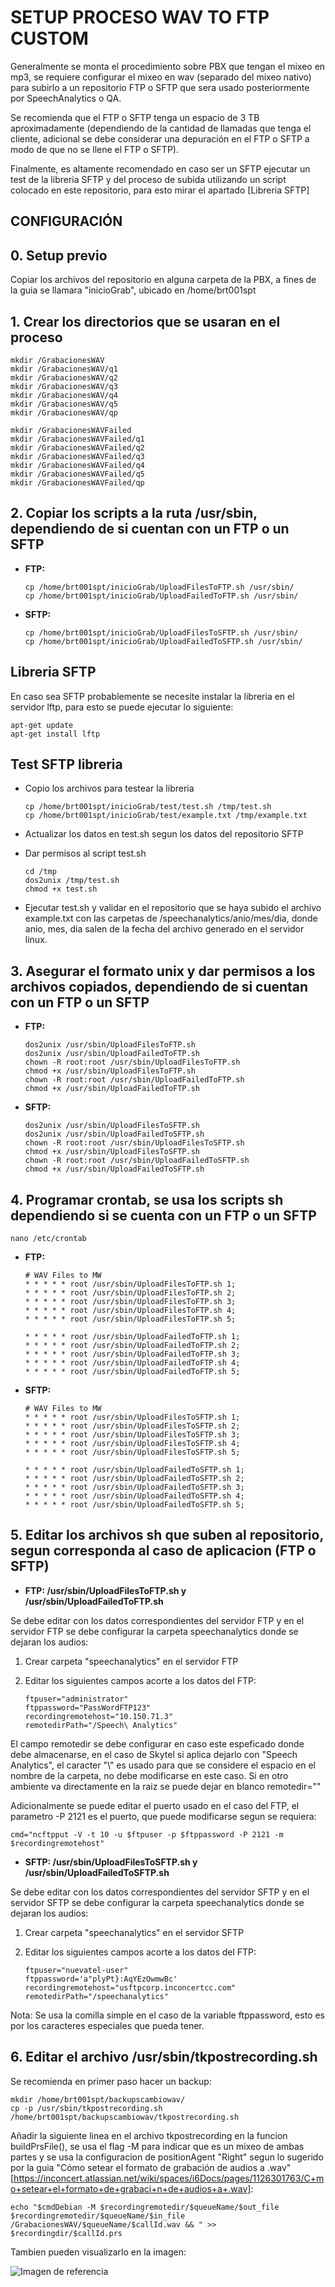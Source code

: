# SETUP PROCESO WAV TO FTP CUSTOM

Generalmente se monta el procedimiento sobre PBX que tengan el mixeo en mp3, se requiere configurar el mixeo en wav (separado del mixeo nativo) para subirlo a un repositorio FTP o SFTP que sera usado posteriormente por SpeechAnalytics o QA.

Se recomienda que el FTP o SFTP tenga un espacio de 3 TB aproximadamente (dependiendo de la cantidad de llamadas que tenga el cliente, adicional se debe considerar una depuración en el FTP o SFTP a modo de que no se llene el FTP o SFTP).

Finalmente, es altamente recomendado en caso ser un SFTP ejecutar un test de la libreria SFTP y del proceso de subida utilizando un script colocado en este repositorio, para esto mirar el apartado [Libreria SFTP]

## CONFIGURACIÓN

## 0. Setup previo

Copiar los archivos del repositorio en alguna carpeta de la PBX, a fines de la guia se llamara "inicioGrab", ubicado en /home/brt001spt

## 1. Crear los directorios que se usaran en el proceso
 
```
mkdir /GrabacionesWAV
mkdir /GrabacionesWAV/q1
mkdir /GrabacionesWAV/q2
mkdir /GrabacionesWAV/q3
mkdir /GrabacionesWAV/q4
mkdir /GrabacionesWAV/q5
mkdir /GrabacionesWAV/qp

mkdir /GrabacionesWAVFailed
mkdir /GrabacionesWAVFailed/q1
mkdir /GrabacionesWAVFailed/q2
mkdir /GrabacionesWAVFailed/q3
mkdir /GrabacionesWAVFailed/q4
mkdir /GrabacionesWAVFailed/q5
mkdir /GrabacionesWAVFailed/qp
```

## 2. Copiar los scripts a la ruta /usr/sbin, dependiendo de si cuentan con un FTP o un SFTP

- **FTP:**

    ```
    cp /home/brt001spt/inicioGrab/UploadFilesToFTP.sh /usr/sbin/
    cp /home/brt001spt/inicioGrab/UploadFailedToFTP.sh /usr/sbin/
    ```

- **SFTP:**

    ```
    cp /home/brt001spt/inicioGrab/UploadFilesToSFTP.sh /usr/sbin/
    cp /home/brt001spt/inicioGrab/UploadFailedToSFTP.sh /usr/sbin/
    ```

## Libreria SFTP

En caso sea SFTP probablemente se necesite instalar la libreria en el servidor lftp, para esto se puede ejecutar lo siguiente:

```
apt-get update
apt-get install lftp
```

## Test SFTP libreria

- Copio los archivos para testear la libreria

    ```
    cp /home/brt001spt/inicioGrab/test/test.sh /tmp/test.sh
    cp /home/brt001spt/inicioGrab/test/example.txt /tmp/example.txt
    ```

- Actualizar los datos en test.sh segun los datos del repositorio SFTP

- Dar permisos al script test.sh

    ```
    cd /tmp
    dos2unix /tmp/test.sh
    chmod +x test.sh
    ```

- Ejecutar test.sh y validar en el repositorio que se haya subido el archivo example.txt con las carpetas de /speechanalytics/anio/mes/dia, donde anio, mes, dia salen de la fecha del archivo generado en el servidor linux.

## 3. Asegurar el formato unix y dar permisos a los archivos copiados, dependiendo de si cuentan con un FTP o un SFTP

- **FTP:**

    ```
    dos2unix /usr/sbin/UploadFilesToFTP.sh
    dos2unix /usr/sbin/UploadFailedToFTP.sh
    chown -R root:root /usr/sbin/UploadFilesToFTP.sh
    chmod +x /usr/sbin/UploadFilesToFTP.sh
    chown -R root:root /usr/sbin/UploadFailedToFTP.sh
    chmod +x /usr/sbin/UploadFailedToFTP.sh
    ```

- **SFTP:**

    ```
    dos2unix /usr/sbin/UploadFilesToSFTP.sh
    dos2unix /usr/sbin/UploadFailedToSFTP.sh
    chown -R root:root /usr/sbin/UploadFilesToSFTP.sh
    chmod +x /usr/sbin/UploadFilesToSFTP.sh
    chown -R root:root /usr/sbin/UploadFailedToSFTP.sh
    chmod +x /usr/sbin/UploadFailedToSFTP.sh
    ```

## 4. Programar crontab, se usa los scripts sh dependiendo si se cuenta con un FTP o un SFTP

```
nano /etc/crontab
```

- **FTP:**

    ```
    # WAV Files to MW
    * * * * * root /usr/sbin/UploadFilesToFTP.sh 1;
    * * * * * root /usr/sbin/UploadFilesToFTP.sh 2;
    * * * * * root /usr/sbin/UploadFilesToFTP.sh 3;
    * * * * * root /usr/sbin/UploadFilesToFTP.sh 4;
    * * * * * root /usr/sbin/UploadFilesToFTP.sh 5;

    * * * * * root /usr/sbin/UploadFailedToFTP.sh 1;
    * * * * * root /usr/sbin/UploadFailedToFTP.sh 2;
    * * * * * root /usr/sbin/UploadFailedToFTP.sh 3;
    * * * * * root /usr/sbin/UploadFailedToFTP.sh 4;
    * * * * * root /usr/sbin/UploadFailedToFTP.sh 5;
    ```

- **SFTP:**

    ```
    # WAV Files to MW
    * * * * * root /usr/sbin/UploadFilesToSFTP.sh 1;
    * * * * * root /usr/sbin/UploadFilesToSFTP.sh 2;
    * * * * * root /usr/sbin/UploadFilesToSFTP.sh 3;
    * * * * * root /usr/sbin/UploadFilesToSFTP.sh 4;
    * * * * * root /usr/sbin/UploadFilesToSFTP.sh 5;

    * * * * * root /usr/sbin/UploadFailedToSFTP.sh 1;
    * * * * * root /usr/sbin/UploadFailedToSFTP.sh 2;
    * * * * * root /usr/sbin/UploadFailedToSFTP.sh 3;
    * * * * * root /usr/sbin/UploadFailedToSFTP.sh 4;
    * * * * * root /usr/sbin/UploadFailedToSFTP.sh 5;
    ``` 

## 5. Editar los archivos sh que suben al repositorio, segun corresponda al caso de aplicacion (FTP o SFTP)


- **FTP: /usr/sbin/UploadFilesToFTP.sh y /usr/sbin/UploadFailedToFTP.sh**

Se debe editar con los datos correspondientes del servidor FTP y en el servidor FTP se debe configurar la carpeta speechanalytics donde se dejaran los audios:

1. Crear carpeta "speechanalytics" en el servidor FTP
2. Editar los siguientes campos acorte a los datos del FTP:

    ```
    ftpuser="administrator"
    ftppassword="PassWordFTP123"
    recordingremotehost="10.150.71.3"
    remotedirPath="/Speech\ Analytics"
    ```

El campo remotedir se debe configurar en caso este espeficado donde debe almacenarse, en el caso de Skytel si aplica dejarlo con "Speech Analytics", el caracter "\\" es usado para que se considere el espacio en el nombre de la carpeta, no debe modificarse en este caso. Si en otro ambiente va directamente en la raiz se puede dejar en blanco remotedir=""

Adicionalmente se puede editar el puerto usado en el caso del FTP, el parametro -P 2121 es el puerto, que puede modificarse segun se requiera:
```
cmd="ncftpput -V -t 10 -u $ftpuser -p $ftppassword -P 2121 -m $recordingremotehost"
```

- **SFTP: /usr/sbin/UploadFilesToSFTP.sh y /usr/sbin/UploadFailedToSFTP.sh**

Se debe editar con los datos correspondientes del servidor SFTP y en el servidor SFTP se debe configurar la carpeta speechanalytics donde se dejaran los audios:

1. Crear carpeta "speechanalytics" en el servidor SFTP
2. Editar los siguientes campos acorte a los datos del FTP:

    ```
    ftpuser="nuevatel-user"
    ftppassword='a"plyPt}:AqYEzOwmwBc'
    recordingremotehost="usftpcorp.inconcertcc.com"
    remotedirPath="/speechanalytics"
    ```

Nota: Se usa la comilla simple en el caso de la variable ftppassword, esto es por los caracteres especiales que pueda tener.

## 6. Editar el archivo /usr/sbin/tkpostrecording.sh

Se recomienda en primer paso hacer un backup:

```
mkdir /home/brt001spt/backupscambiowav/
cp -p /usr/sbin/tkpostrecording.sh /home/brt001spt/backupscambiowav/tkpostrecording.sh
```

Añadir la siguiente linea en el archivo tkpostrecording en la funcion buildPrsFile(), se usa el flag -M para indicar que es un mixeo de ambas partes y se usa la configuracion de positionAgent "Right" segun lo sugerido por la guia "Cómo setear el formato de grabación de audios a .wav" [https://inconcert.atlassian.net/wiki/spaces/i6Docs/pages/1126301763/C+mo+setear+el+formato+de+grabaci+n+de+audios+a+.wav]:

```
echo "$cmdDebian -M $recordingremotedir/$queueName/$out_file $recordingremotedir/$queueName/$in_file /GrabacionesWAV/$queueName/$callId.wav && " >> $recordingdir/$callId.prs
```

Tambien pueden visualizarlo en la imagen:

![Imagen de referencia](assets/tkpostrecording.png)
